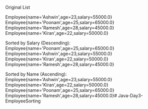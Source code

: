 Original List

Employee{name='Ashwin',age=23,salary=55000.0}
Employee{name='Poonam',age=25,salary=65000.0}
Employee{name='Ramesh',age=28,salary=45000.0}
Employee{name='Kiran',age=22,salary=50000.0}

Sorted by Salary (Descending):
Employee{name='Poonam',age=25,salary=65000.0}
Employee{name='Ashwin',age=23,salary=55000.0}
Employee{name='Kiran',age=22,salary=50000.0}
Employee{name='Ramesh',age=28,salary=45000.0}

Sorted by Name (Ascending):
Employee{name='Ashwin',age=23,salary=55000.0}
Employee{name='Kiran',age=22,salary=50000.0}
Employee{name='Poonam',age=25,salary=65000.0}
Employee{name='Ramesh',age=28,salary=45000.0}# Java-Day3-EmployeeSorting
